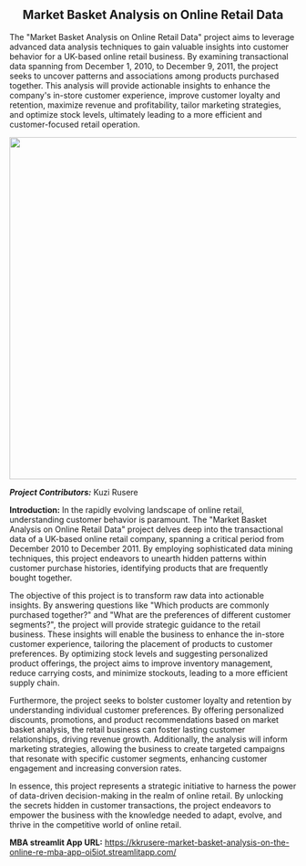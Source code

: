 ## <center> **Market Basket Analysis on Online Retail Data** 
The "Market Basket Analysis on Online Retail Data" project aims to leverage advanced data analysis techniques to gain valuable insights into customer behavior for a UK-based online retail business. By examining transactional data spanning from December 1, 2010, to December 9, 2011, the project seeks to uncover patterns and associations among products purchased together. This analysis will provide actionable insights to enhance the company's in-store customer experience, improve customer loyalty and retention, maximize revenue and profitability, tailor marketing strategies, and optimize stock levels, ultimately leading to a more efficient and customer-focused retail operation.


<center><img src="https://github.com/kkrusere/Market-Basket-Analysis-on-the-Online-Retail-Data/blob/main/Assets/MBA.jpg?raw=1" width=600/></center>

***Project Contributors:*** Kuzi Rusere<br>

**Introduction:**
In the rapidly evolving landscape of online retail, understanding customer behavior is paramount. The "Market Basket Analysis on Online Retail Data" project delves deep into the transactional data of a UK-based online retail company, spanning a critical period from December 2010 to December 2011. By employing sophisticated data mining techniques, this project endeavors to unearth hidden patterns within customer purchase histories, identifying products that are frequently bought together.

The objective of this project is to transform raw data into actionable insights. By answering questions like "Which products are commonly purchased together?" and "What are the preferences of different customer segments?", the project will provide strategic guidance to the retail business. These insights will enable the business to enhance the in-store customer experience, tailoring the placement of products to customer preferences. By optimizing stock levels and suggesting personalized product offerings, the project aims to improve inventory management, reduce carrying costs, and minimize stockouts, leading to a more efficient supply chain.

Furthermore, the project seeks to bolster customer loyalty and retention by understanding individual customer preferences. By offering personalized discounts, promotions, and product recommendations based on market basket analysis, the retail business can foster lasting customer relationships, driving revenue growth. Additionally, the analysis will inform marketing strategies, allowing the business to create targeted campaigns that resonate with specific customer segments, enhancing customer engagement and increasing conversion rates.

In essence, this project represents a strategic initiative to harness the power of data-driven decision-making in the realm of online retail. By unlocking the secrets hidden in customer transactions, the project endeavors to empower the business with the knowledge needed to adapt, evolve, and thrive in the competitive world of online retail.






**MBA streamlit App URL:** https://kkrusere-market-basket-analysis-on-the-online-re-mba-app-oi5iot.streamlitapp.com/
